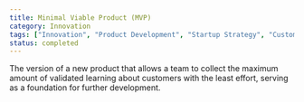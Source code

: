 ```yaml
---
title: Minimal Viable Product (MVP)
category: Innovation
tags: ["Innovation", "Product Development", "Startup Strategy", "Customer Feedback"]
status: completed
---
```

The version of a new product that allows a team to collect the maximum amount of validated learning about customers with the least effort, serving as a foundation for further development.